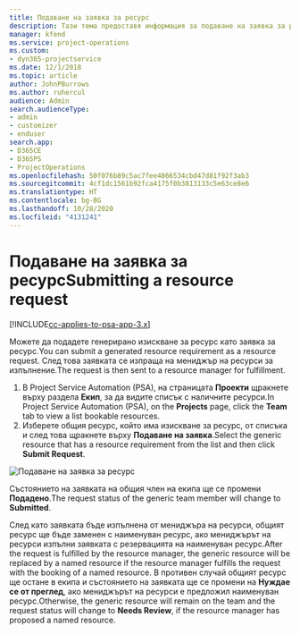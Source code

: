 ```yaml
---
title: Подаване на заявка за ресурс
description: Тази тема предоставя информация за подаване на заявка за ресурс на проект.
manager: kfend
ms.service: project-operations
ms.custom:
- dyn365-projectservice
ms.date: 12/1/2018
ms.topic: article
author: JohnPBurrows
ms.author: ruhercul
audience: Admin
search.audienceType:
- admin
- customizer
- enduser
search.app:
- D365CE
- D365PS
- ProjectOperations
ms.openlocfilehash: 50f076b89c5ac7fee4866534cbd47d81f92f3ab3
ms.sourcegitcommit: 4cf1dc1561b92fca4175f0b3813133c5e63ce8e6
ms.translationtype: HT
ms.contentlocale: bg-BG
ms.lasthandoff: 10/28/2020
ms.locfileid: "4131241"
---
```

# <a name="submitting-a-resource-request"></a><span data-ttu-id="9d8d5-103">Подаване на заявка за ресурс</span><span class="sxs-lookup"><span data-stu-id="9d8d5-103">Submitting a resource request</span></span>

[!INCLUDE[cc-applies-to-psa-app-3.x](../includes/cc-applies-to-psa-app-3x.md)]

<span data-ttu-id="9d8d5-104">Можете да подадете генерирано изискване за ресурс като заявка за ресурс.</span><span class="sxs-lookup"><span data-stu-id="9d8d5-104">You can submit a generated resource requirement as a resource request.</span></span> <span data-ttu-id="9d8d5-105">След това заявката се изпраща на мениджър на ресурси за изпълнение.</span><span class="sxs-lookup"><span data-stu-id="9d8d5-105">The request is then sent to a resource manager for fulfillment.</span></span>

1. <span data-ttu-id="9d8d5-106">В Project Service Automation (PSA), на страницата **Проекти** щракнете върху раздела **Екип**, за да видите списък с наличните ресурси.</span><span class="sxs-lookup"><span data-stu-id="9d8d5-106">In Project Service Automation (PSA), on the **Projects** page, click the **Team** tab to view a list bookable resources.</span></span> 
2. <span data-ttu-id="9d8d5-107">Изберете общия ресурс, който има изискване за ресурс, от списъка и след това щракнете върху **Подаване на заявка**.</span><span class="sxs-lookup"><span data-stu-id="9d8d5-107">Select the generic resource that has a resource requirement from the list and then click **Submit Request**.</span></span>

![Подаване на заявка за ресурс](media/RM-how-to-18.png)

<span data-ttu-id="9d8d5-109">Състоянието на заявката на общия член на екипа ще се промени **Подадено**.</span><span class="sxs-lookup"><span data-stu-id="9d8d5-109">The request status of the generic team member will change to **Submitted**.</span></span>

<span data-ttu-id="9d8d5-110">След като заявката бъде изпълнена от мениджъра на ресурси, общият ресурс ще бъде заменен с наименуван ресурс, ако мениджърът на ресурси изпълни заявката с резервацията на наименуван ресурс.</span><span class="sxs-lookup"><span data-stu-id="9d8d5-110">After the request is fulfilled by the resource manager, the generic resource will be replaced by a named resource if the resource manager fulfills the request with the booking of a named resource.</span></span> <span data-ttu-id="9d8d5-111">В противен случай общият ресурс ще остане в екипа и състоянието на заявката ще се промени на **Нуждае се от преглед**, ако мениджърът на ресурси е предложил наименуван ресурс.</span><span class="sxs-lookup"><span data-stu-id="9d8d5-111">Otherwise, the generic resource will remain on the team and the request status will change to **Needs Review**, if the resource manager has proposed a named resource.</span></span>
